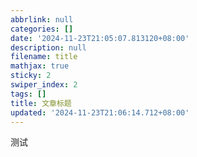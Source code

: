 ```yaml
---
abbrlink: null
categories: []
date: '2024-11-23T21:05:07.813120+08:00'
description: null
filename: title
mathjax: true
sticky: 2
swiper_index: 2
tags: []
title: 文章标题
updated: '2024-11-23T21:06:14.712+08:00'
---
```

测试
